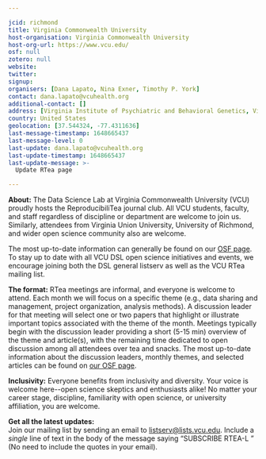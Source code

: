 ```yaml
---

jcid: richmond
title: Virginia Commonwealth University
host-organisation: Virginia Commonwealth University
host-org-url: https://www.vcu.edu/
osf: null
zotero: null
website: 
twitter: 
signup: 
organisers: [Dana Lapato, Nina Exner, Timothy P. York]
contact: dana.lapato@vcuhealth.org
additional-contact: []
address: [Virginia Institute of Psychiatric and Behavioral Genetics, Virginia Commonwealth University, Biotech 1, Suite 100, 800 E. Leigh Street, Box 980126, Richmond, Virginia 23298-0126]
country: United States
geolocation: [37.544324, -77.4311636]
last-message-timestamp: 1648665437
last-message-level: 0
last-update: dana.lapato@vcuhealth.org
last-update-timestamp: 1648665437
last-update-message: >-
  Update RTea page

---
```


**About:**
The Data Science Lab at Virginia Commonwealth University (VCU) proudly hosts the ReproducibiliTea journal club. All VCU students, faculty, and staff regardless of discipline or department are welcome to join us. Similarly, attendees from Virginia Union University, University of Richmond, and wider open science community also are welcome.

The most up-to-date information can generally be found on our [OSF page](https://osf.io/g56qp/wiki/home). To stay up to date with all VCU DSL open science initiatives and events, we encourage joining both the DSL general listserv as well as the VCU RTea mailing list. 

**The format:**
RTea meetings are informal, and everyone is welcome to attend. Each month we will focus on a specific theme (e.g., data sharing and management, project organization, analysis methods). A discussion leader for that meeting will select one or two papers that highlight or illustrate important topics associated with the theme of the month. Meetings typically begin with the discussion leader providing a short (5-15 min) overview of the theme and article(s), with the remaining time dedicated to open discussion among all attendees over tea and snacks. The most up-to-date information about the discussion leaders, monthly themes, and selected articles can be found on [our OSF page](https://osf.io/g56qp/wiki/home).

**Inclusivity:**
Everyone benefits from inclusivity and diversity. Your voice is welcome here--open science skeptics and enthusiasts alike! No matter your career stage, discipline, familiarity with open science, or university affiliation, you are welcome.

**Get all the latest updates:**   
Join our mailing list by sending an email to listserv@lists.vcu.edu. Include a *single* line of text in the body of the message saying “SUBSCRIBE RTEA-L <your name>” (No need to include the quotes in your email).
